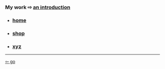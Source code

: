 <link href="../css/styles.css" rel="stylesheet" />

<div class="center">

### My work <span>&#8680;</span> [an introduction](../blog/work.md)
</div>

<div class="center">

- ### [home](./home.md)
- ### [shop](./workshop.md)
- ### [xyz](https://github.com/ddaaggeett/xyz)
</div>

___

[<span>&#8678;</span> go](../../index.md)

